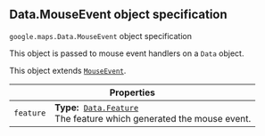 <h2 id="Data.MouseEvent"> Data.MouseEvent object specification </h2><p>
<code><span itemprop="path">google.maps</span>.<span itemprop="name">Data.MouseEvent</span></code>
object specification
</p><p>This object is passed to mouse event handlers on a <code>Data</code> object.</p><p>This object extends
<code><a href="https://github.com/amenadiel/google-maps-documentation/blob/master/docs/MouseEvent.md">MouseEvent</a></code>.
</p><div class="devsite-table-wrapper"><table class="properties responsive" summary="object Data.MouseEvent - Properties">
<thead>
<tr><th colspan="2">Properties</th>
</tr></thead>
<tbody>
<tr>
<td><code><span>feature</span></code></td>
<td><div><strong>Type:</strong>&nbsp; <code><a href="https://github.com/amenadiel/google-maps-documentation/blob/master/docs/Data.Feature.md">Data.Feature</a></code></div>
<div class="desc">The feature which generated the mouse event.</div></td>
</tr>
</tbody>
</table></div>